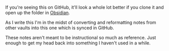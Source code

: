 
If you're seeing this on GitHub, it'll look a whole lot better if you clone it and open up the folder in [Obsidian](https://obsidian.md).

As I write this I'm in the midst of converting and reformatting notes from other vaults into this one which is synced in GitHub. 

These notes aren't meant to be instructional so much as reference. Just enough to get my head back into something I haven't used in a while.


